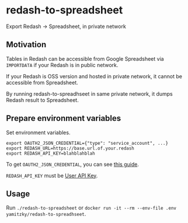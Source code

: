 # redash-to-spreadsheet

Export Redash -> Spreadsheet, in private network

## Motivation

Tables in Redash can be accessible from Google Spreadsheet via `IMPORTDATA` if your Redash is in public network.

If your Redash is OSS version and hosted in private network, it cannot be accessible from Spreadsheet.

By running redash-to-spreadhseet in same private network, it dumps Redash result to Spreadsheet.

## Prepare environment variables

Set environment variables.

```
export OAUTH2_JSON_CREDENTIAL={"type": "service_account", ...}
export REDASH_URL=https://base.url.of.your.redash
export REDASH_API_KEY=blahblahblah
```

To get `OAUTH2_JSON_CREDENTIAL`, you can see [this guide](http://gspread.readthedocs.io/en/latest/oauth2.html).

`REDASH_API_KEY` must be [User API Key](https://help.redash.io/article/128-api-key-authentication).

## Usage

Run `./redash-to-spreadsheet` or `docker run -it --rm --env-file .env yamitzky/redash-to-spreadhseet`.
